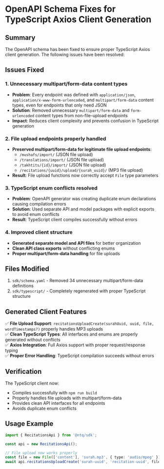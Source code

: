 # OpenAPI Schema Fixes for TypeScript Axios Client Generation

## Summary

The OpenAPI schema has been fixed to ensure proper TypeScript Axios client generation. The following issues have been resolved:

## Issues Fixed

### 1. **Unnecessary multipart/form-data content types**
- **Problem**: Every endpoint was defined with `application/json`, `application/x-www-form-urlencoded`, and `multipart/form-data` content types, even for endpoints that only need JSON
- **Solution**: Removed unnecessary `multipart/form-data` and `form-urlencoded` content types from non-file-upload endpoints
- **Impact**: Reduces client complexity and prevents confusion in TypeScript generation

### 2. **File upload endpoints properly handled**  
- **Preserved multipart/form-data for legitimate file upload endpoints**:
  - `/mushafs/import/` (JSON file upload)
  - `/translations/import/` (JSON file upload) 
  - `/takhtits/{id}/import/` (JSON file upload)
  - `/recitations/{uuid}/upload/{surah_uuid}/` (MP3 file upload)
- **Result**: File upload functions now correctly accept `File` type parameters

### 3. **TypeScript enum conflicts resolved**
- **Problem**: OpenAPI generator was creating duplicate enum declarations causing compilation errors
- **Solution**: Used separate API and model packages with explicit exports to avoid enum conflicts
- **Result**: TypeScript client compiles successfully without errors

### 4. **Improved client structure**
- **Generated separate model and API files** for better organization
- **Clean API class exports** without conflicting enums
- **Proper multipart/form-data handling** for file uploads

## Files Modified

1. `sdk/schema.yaml` - Removed 34 unnecessary multipart/form-data definitions
2. `sdk/typescript/` - Completely regenerated with proper TypeScript structure

## Generated Client Features

✅ **File Upload Support**: `recitationsUploadCreate(surahUuid, uuid, file, wordTimestamps?)` properly handles MP3 uploads  
✅ **Clean TypeScript Types**: All interfaces and enums are properly generated without conflicts  
✅ **Axios Integration**: Full Axios support with proper request/response typing  
✅ **Proper Error Handling**: TypeScript compilation succeeds without errors  

## Verification

The TypeScript client now:
- Compiles successfully with `npm run build`
- Properly handles file uploads with multipart/form-data
- Provides clean API interfaces for all endpoints
- Avoids duplicate enum conflicts

## Usage Example

```typescript
import { RecitationsApi } from '@ntq/sdk';

const api = new RecitationsApi();

// File upload now works properly
const file = new File(['content'], 'surah.mp3', { type: 'audio/mpeg' });
await api.recitationsUploadCreate('surah-uuid', 'recitation-uuid', file);
```